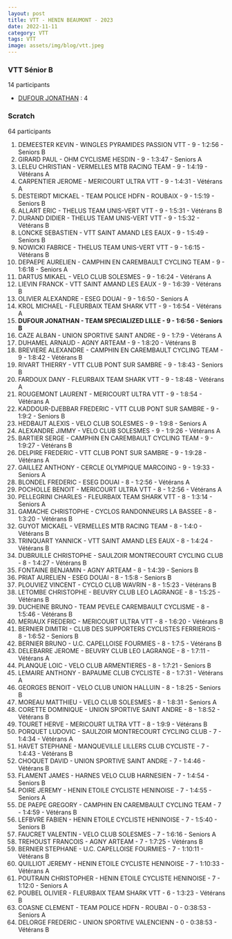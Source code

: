 ```yaml
---
layout: post
title: VTT - HENIN BEAUMONT - 2023
date: 2022-11-11
category: VTT
tags: VTT
image: assets/img/blog/vtt.jpeg
---
```


### VTT Sénior B
14 participants
- [DUFOUR JONATHAN](https://teamspecializedlille.github.io/works/dufourjonathan) : 4

### Scratch
64 participants
1. DEMEESTER KEVIN - WINGLES PYRAMIDES PASSION VTT - 9 - 1:2:56 - Seniors B
2. GIRARD PAUL - OHM CYCLISME HESDIN - 9 - 1:3:47 - Seniors A
3. LELEU CHRISTIAN - VERMELLES MTB RACING TEAM - 9 - 1:4:19 - Vétérans A
4. CARPENTIER JEROME - MERICOURT ULTRA VTT - 9 - 1:4:31 - Vétérans A
5. DESTEIRDT MICKAEL - TEAM POLICE HDFN - ROUBAIX - 9 - 1:5:19 - Seniors B
6. ALLART ERIC - THELUS TEAM UNIS-VERT VTT - 9 - 1:5:31 - Vétérans B
7. DURAND DIDIER - THELUS TEAM UNIS-VERT VTT - 9 - 1:5:32 - Vétérans B
8. LONCKE SEBASTIEN - VTT SAINT AMAND LES EAUX - 9 - 1:5:49 - Seniors B
9. NOWICKI FABRICE - THELUS TEAM UNIS-VERT VTT - 9 - 1:6:15 - Vétérans B
10. DEPAEPE AURELIEN - CAMPHIN EN CAREMBAULT CYCLING TEAM - 9 - 1:6:18 - Seniors A
11. DARTUS MIKAEL - VELO CLUB SOLESMES - 9 - 1:6:24 - Vétérans A
12. LIEVIN FRANCK - VTT SAINT AMAND LES EAUX - 9 - 1:6:39 - Vétérans B
13. OLIVIER ALEXANDRE - ESEG DOUAI - 9 - 1:6:50 - Seniors A
14. KROL MICHAEL - FLEURBAIX TEAM SHARK VTT - 9 - 1:6:54 - Vétérans A
15. **DUFOUR JONATHAN - TEAM SPECIALIZED LILLE - 9 - 1:6:56 - Seniors B**
16. CAZE ALBAN - UNION SPORTIVE SAINT ANDRE - 9 - 1:7:9 - Vétérans A
17. DUHAMEL ARNAUD - AGNY ARTEAM - 9 - 1:8:20 - Vétérans B
18. BREVIERE ALEXANDRE - CAMPHIN EN CAREMBAULT CYCLING TEAM - 9 - 1:8:42 - Vétérans B
19. RIVART THIERRY - VTT  CLUB PONT SUR SAMBRE - 9 - 1:8:43 - Seniors B
20. FARDOUX DANY - FLEURBAIX TEAM SHARK VTT - 9 - 1:8:48 - Vétérans A
21. ROUGEMONT LAURENT - MERICOURT ULTRA VTT - 9 - 1:8:54 - Vétérans A
22. KADDOUR-DJEBBAR FREDERIC - VTT  CLUB PONT SUR SAMBRE - 9 - 1:9:2 - Seniors B
23. HEDBAUT ALEXIS - VELO CLUB SOLESMES - 9 - 1:9:8 - Seniors A
24. ALEXANDRE JIMMY - VELO CLUB SOLESMES - 9 - 1:9:26 - Vétérans A
25. BARTIER SERGE - CAMPHIN EN CAREMBAULT CYCLING TEAM - 9 - 1:9:27 - Vétérans B
26. DELPIRE FREDERIC - VTT  CLUB PONT SUR SAMBRE - 9 - 1:9:28 - Vétérans A
27. GAILLEZ ANTHONY - CERCLE OLYMPIQUE MARCOING - 9 - 1:9:33 - Seniors A
28. BLONDEL FREDERIC - ESEG DOUAI - 8 - 1:2:56 - Vétérans A
29. POCHOLLE BENOIT - MERICOURT ULTRA VTT - 8 - 1:2:56 - Vétérans A
30. PELLEGRINI CHARLES - FLEURBAIX TEAM SHARK VTT - 8 - 1:3:14 - Seniors A
31. GAMACHE CHRISTOPHE - CYCLOS RANDONNEURS LA BASSEE - 8 - 1:3:20 - Vétérans B
32. GUYOT MICKAEL - VERMELLES MTB RACING TEAM - 8 - 1:4:0 - Vétérans B
33. TRINQUART YANNICK - VTT SAINT AMAND LES EAUX - 8 - 1:4:24 - Vétérans B
34. DUBRUILLE CHRISTOPHE - SAULZOIR MONTRECOURT CYCLING CLUB - 8 - 1:4:27 - Vétérans B
35. FONTAINE BENJAMIN - AGNY ARTEAM - 8 - 1:4:39 - Seniors B
36. PRIAT AURELIEN - ESEG DOUAI - 8 - 1:5:8 - Seniors B
37. PLOUVIEZ VINCENT - CYCLO CLUB WAVRIN - 8 - 1:5:23 - Vétérans B
38. LETOMBE CHRISTOPHE - BEUVRY CLUB LEO LAGRANGE - 8 - 1:5:25 - Vétérans B
39. DUCHEINE BRUNO - TEAM PEVELE CAREMBAULT CYCLISME - 8 - 1:5:46 - Vétérans B
40. MERIAUX FREDERIC - MERICOURT ULTRA VTT - 8 - 1:6:20 - Vétérans B
41. BERNIER DIMITRI - CLUB DES SUPPORTERS CYCLISTES FERRIEROIS - 8 - 1:6:52 - Seniors B
42. BERNIER BRUNO - U.C. CAPELLOISE FOURMIES - 8 - 1:7:5 - Vétérans B
43. DELEBARRE JEROME - BEUVRY CLUB LEO LAGRANGE - 8 - 1:7:11 - Vétérans A
44. PLANQUE LOIC - VELO CLUB ARMENTIERES - 8 - 1:7:21 - Seniors B
45. LEMAIRE ANTHONY - BAPAUME CLUB CYCLISTE - 8 - 1:7:31 - Vétérans A
46. GEORGES BENOIT - VELO CLUB UNION HALLUIN - 8 - 1:8:25 - Seniors B
47. MOREAU MATTHIEU - VELO CLUB SOLESMES - 8 - 1:8:31 - Seniors A
48. CORETTE DOMINIQUE - UNION SPORTIVE SAINT ANDRE - 8 - 1:8:52 - Vétérans B
49. TOURET HERVE - MERICOURT ULTRA VTT - 8 - 1:9:9 - Vétérans B
50. PORQUET LUDOVIC - SAULZOIR MONTRECOURT CYCLING CLUB - 7 - 1:4:34 - Vétérans A
51. HAVET STEPHANE - MANQUEVILLE LILLERS CLUB CYCLISTE - 7 - 1:4:43 - Vétérans B
52. CHOQUET DAVID - UNION SPORTIVE SAINT ANDRE - 7 - 1:4:46 - Vétérans B
53. FLAMENT JAMES - HARNES VELO CLUB HARNESIEN - 7 - 1:4:54 - Seniors B
54. POIRE JEREMY - HENIN ETOILE CYCLISTE HENINOISE - 7 - 1:4:55 - Seniors A
55. DE PAEPE GREGORY - CAMPHIN EN CAREMBAULT CYCLING TEAM - 7 - 1:4:59 - Vétérans B
56. LEFBVRE FABIEN - HENIN ETOILE CYCLISTE HENINOISE - 7 - 1:5:40 - Seniors B
57. FAUCRET VALENTIN - VELO CLUB SOLESMES - 7 - 1:6:16 - Seniors A
58. TREHOUST FRANCOIS - AGNY ARTEAM - 7 - 1:7:25 - Vétérans B
59. BERNIER STEPHANE - U.C. CAPELLOISE FOURMIES - 7 - 1:10:11 - Vétérans B
60. QUILLIOT JEREMY - HENIN ETOILE CYCLISTE HENINOISE - 7 - 1:10:33 - Vétérans A
61. POUTRAIN CHRISTOPHER - HENIN ETOILE CYCLISTE HENINOISE - 7 - 1:12:0 - Seniors A
62. POUBEL OLIVIER - FLEURBAIX TEAM SHARK VTT - 6 - 1:3:23 - Vétérans B
63. COASNE CLEMENT - TEAM POLICE HDFN - ROUBAI - 0 - 0:38:53 - Seniors A
64. DELORGE FREDERIC - UNION SPORTIVE VALENCIENN - 0 - 0:38:53 - Vétérans B
